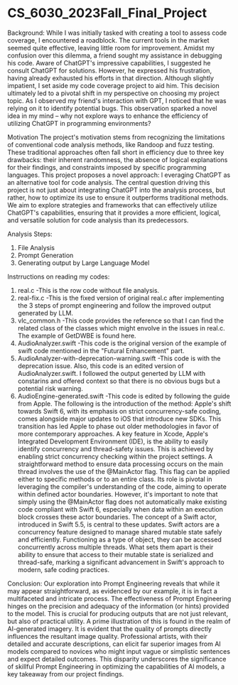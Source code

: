 # CS_6030_2023Fall_Final_Project

Background:
While I was initially tasked with creating a tool to assess code coverage, I encountered a roadblock. 
The current tools in the market seemed quite effective, leaving little room for improvement. 
Amidst my confusion over this dilemma, a friend sought my assistance in debugging his code. 
Aware of ChatGPT's impressive capabilities, I suggested he consult ChatGPT for solutions.
 However, he expressed his frustration, having already exhausted his efforts in that direction. 
Although slightly impatient, I set aside my code coverage project to aid him. 
This decision ultimately led to a pivotal shift in my perspective on choosing my project topic. 
As I observed my friend's interaction with GPT, I noticed that he was relying on it to identify potential bugs. 
This observation sparked a novel idea in my mind – why not explore ways to enhance the efficiency of utilizing ChatGPT in programming environments?

Motivation
The project's motivation stems from recognizing the limitations of conventional code analysis methods, like Randoop and fuzz testing. 
These traditional approaches often fall short in efficiency due to three key drawbacks: their inherent randomness, the absence of logical 
explanations for their findings, and constraints imposed by specific programming languages. This project proposes a novel approach: l
everaging ChatGPT as an alternative tool for code analysis. The central question driving this project is not just about integrating ChatGPT 
into the analysis process, but rather, how to optimize its use to ensure it outperforms traditional methods. We aim to explore strategies 
and frameworks that can effectively utilize ChatGPT's capabilities, ensuring that it provides a more efficient, logical, and versatile solution
for code analysis than its predecessors.

Analysis Steps:
1. File Analysis
2. Prompt Generation
3. Generating output by Large Language Model

Instrructions on reading my codes:
1. real.c
-This is the row code without file analysis.
2. real-fix.c
-This is the fixed version of original real.c after implementing the 3 steps of prompt engineering and follow the improved output generated by LLM.
3. vlc_common.h
-This code provides the reference so that I can find the related class of the classes which might envolve in the issues in real.c. The example of GetDWBE is found here. 
4. AudioAnalyzer.swift
-This code is the original version of the example of swift code mentioned in the "Futural Enhancement" part.
5. AudioAnalyzer-with-deprecation-warning.swift
-This code is with the deprecation issue. Also, this code is an edited version of AudioAnalyzer.swift. I followed the output generted by LLM with constarins and offered context so that there is no obvious bugs but a potential risk warning.
6. AudioEngine-generated.swift
-This code is edited by following the guide from Apple.
The following is the introduction of the method: Apple's shift towards Swift 6, with its emphasis on strict concurrency-safe coding, comes alongside major updates to iOS that introduce new SDKs. This transition has led Apple to phase out older methodologies in favor of more contemporary approaches. A key feature in Xcode, Apple's Integrated Development Environment (IDE), is the ability to easily identify concurrency and thread-safety issues. This is achieved by enabling strict concurrency checking within the project settings.
A straightforward method to ensure data processing occurs on the main thread involves the use of the @MainActor flag. This flag can be applied either to specific methods or to an entire class. Its role is pivotal in leveraging the compiler's understanding of the code, aiming to operate within defined actor boundaries. However, it's important to note that simply using the @MainActor flag does not automatically make existing code compliant with Swift 6, especially when data within an execution block crosses these actor boundaries.
The concept of a Swift actor, introduced in Swift 5.5, is central to these updates. Swift actors are a concurrency feature designed to manage shared mutable state safely and efficiently. Functioning as a type of object, they can be accessed concurrently across multiple threads. What sets them apart is their ability to ensure that access to their mutable state is serialized and thread-safe, marking a significant advancement in Swift's approach to modern, safe coding practices.

Conclusion:
Our exploration into Prompt Engineering reveals that while it may appear straightforward, 
as evidenced by our example, it is in fact a multifaceted and intricate process. 
The effectiveness of Prompt Engineering hinges on the precision and adequacy of the information (or hints) provided to the model. 
This is crucial for producing outputs that are not just relevant, but also of practical utility. 
A prime illustration of this is found in the realm of AI-generated imagery. 
It is evident that the quality of prompts directly influences the resultant image quality. 
Professional artists, with their detailed and accurate descriptions, 
can elicit far superior images from AI models compared to novices who might input vague or simplistic sentences and expect detailed outcomes. 
This disparity underscores the significance of skillful Prompt Engineering in optimizing the capabilities of AI models, a key takeaway from our project findings.
    
